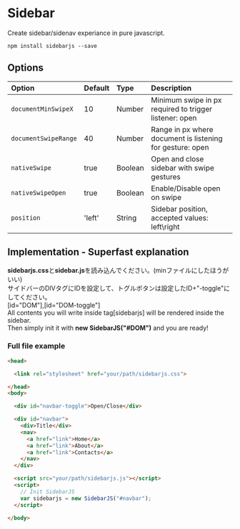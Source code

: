 # Sidebar
Create sidebar/sidenav experiance in pure javascript.

```ssh
npm install sidebarjs --save
```

## Options
| Option | Default | Type | Description |
| :----- | :------ | :--- | :---------- |
| `documentMinSwipeX` | 10 | Number | Minimum swipe in px required to trigger listener: open |
| `documentSwipeRange` | 40 | Number | Range in px where document is listening for gesture: open |
| `nativeSwipe` | true | Boolean | Open and close sidebar with swipe gestures |
| `nativeSwipeOpen` | true | Boolean | Enable/Disable open on swipe
| `position` | 'left' | String | Sidebar position, accepted values: left\right |

## Implementation - Superfast explanation
**sidebarjs.css**と**sidebar.js**を読み込んでください。(minファイルにしたほうがいい)  
サイドバーのDIVタグにIDを設定して、トグルボタンは設定したID+"-toggle"にしてください。  
[id="DOM"],[id="DOM-toggle"]  
All contents you will write inside tag[sidebarjs] will be rendered inside the sidebar.  
Then simply init it with **new SidebarJS("#DOM")** and you are ready!

### Full file example
```html
<head>

  <link rel="stylesheet" href="your/path/sidebarjs.css">

</head>
<body>

  <div id="navbar-toggle">Open/Close</div>

  <div id="navbar">
    <div>Title</div>
    <nav>
      <a href="link">Home</a>
      <a href="link">About</a>
      <a href="link">Contacts</a>
    </nav>
  </div>

  <script src="your/path/sidebarjs.js"></script>
  <script>
    // Init SidebarJS
    var sidebarjs = new SidebarJS("#navbar");
  </script>

</body>
```